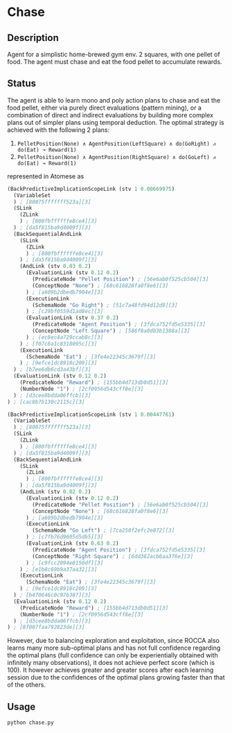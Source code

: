 # Chase

## Description

Agent for a simplistic home-brewed gym env.  2 squares, with one
pellet of food.  The agent must chase and eat the food pellet to
accumulate rewards.

## Status

The agent is able to learn mono and poly action plans to chase and eat
the food pellet, either via purely direct evaluations (pattern
mining), or a combination of direct and indirect evaluations by
building more complex plans out of simpler plans using temporal
deduction.  The optimal strategy is achieved with the following 2
plans:

1. `PelletPosition(None) ∧ AgentPosition(LeftSquare) ∧ do(GoRight) ⩘ do(Eat) ↝ Reward(1)`
2. `PelletPosition(None) ∧ AgentPosition(RightSquare) ∧ do(GoLeft) ⩘ do(Eat) ↝ Reward(1)`

represented in Atomese as

```scheme
(BackPredictiveImplicationScopeLink (stv 1 0.00669975)
  (VariableSet
  ) ; [80075fffffff523a][3]
  (SLink
    (ZLink
    ) ; [800fbffffffe8ce4][3]
  ) ; [da5f815ba9d4009f][3]
  (BackSequentialAndLink
    (SLink
      (ZLink
      ) ; [800fbffffffe8ce4][3]
    ) ; [da5f815ba9d4009f][3]
    (AndLink (stv 0.03 0.2)
      (EvaluationLink (stv 0.12 0.2)
        (PredicateNode "Pellet Position") ; [56e6ab0f525cb504][3]
        (ConceptNode "None") ; [68c616828fa0f8e6][3]
      ) ; [a609b2dbedb7904e][3]
      (ExecutionLink
        (SchemaNode "Go Right") ; [51c7a48fd94d12d8][3]
      ) ; [c29bf0559d1ad8ec][3]
      (EvaluationLink (stv 0.37 0.2)
        (PredicateNode "Agent Position") ; [3fdca752fd5e5335][3]
        (ConceptNode "Left Square") ; [586f8a0db3b1388a][3]
      ) ; [ec8ec4a729ccab8c][3]
    ) ; [f07c6a1c8318095c][3]
    (ExecutionLink
      (SchemaNode "Eat") ; [3fe4e22345c3679f][3]
    ) ; [9efce1dc8918c209][3]
  ) ; [b7ee6db6cd3a43bf][3]
  (EvaluationLink (stv 0.12 0.2)
    (PredicateNode "Reward") ; [155bb4d713db0d51][3]
    (NumberNode "1") ; [2cf0956d543cff8e][3]
  ) ; [d3cee8bdda06ffcb][3]
) ; [cac8b7b130c2115c][3]
```

```scheme
(BackPredictiveImplicationScopeLink (stv 1 0.00447761)
  (VariableSet
  ) ; [80075fffffff523a][3]
  (SLink
    (ZLink
    ) ; [800fbffffffe8ce4][3]
  ) ; [da5f815ba9d4009f][3]
  (BackSequentialAndLink
    (SLink
      (ZLink
      ) ; [800fbffffffe8ce4][3]
    ) ; [da5f815ba9d4009f][3]
    (AndLink (stv 0.02 0.2)
      (EvaluationLink (stv 0.12 0.2)
        (PredicateNode "Pellet Position") ; [56e6ab0f525cb504][3]
        (ConceptNode "None") ; [68c616828fa0f8e6][3]
      ) ; [a609b2dbedb7904e][3]
      (ExecutionLink
        (SchemaNode "Go Left") ; [7ca250f2efc2e872][3]
      ) ; [c7fb76d9605d5db5][3]
      (EvaluationLink (stv 0.63 0.2)
        (PredicateNode "Agent Position") ; [3fdca752fd5e5335][3]
        (ConceptNode "Right Square") ; [6dd382acb6aa376e][3]
      ) ; [c9fcc2094e0150df][3]
    ) ; [e1b8c69b9a37aa32][3]
    (ExecutionLink
      (SchemaNode "Eat") ; [3fe4e22345c3679f][3]
    ) ; [9efce1dc8918c209][3]
  ) ; [b470646c0c97b387][3]
  (EvaluationLink (stv 0.12 0.2)
    (PredicateNode "Reward") ; [155bb4d713db0d51][3]
    (NumberNode "1") ; [2cf0956d543cff8e][3]
  ) ; [d3cee8bdda06ffcb][3]
) ; [8f007faa792823de][3]
```

However, due to balancing exploration and exploitation, since ROCCA
also learns many more sub-optimal plans and has not full confidence
regarding the optimal plans (full confidence can only be
experientially obtained with infinitely many observations), it does
not achieve perfect score (which is 100).  It however achieves greater
and greater scores after each learning session due to the confidences
of the optimal plans growing faster than that of the others.

## Usage

```bash
python chase.py
```
